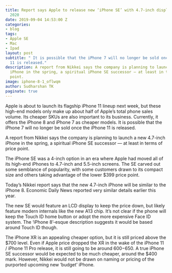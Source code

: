 ```yaml
---
title: Report says Apple to release new ‘iPhone SE’ with 4.7-inch display in spring
  2020
date: 2019-09-04 14:53:00 Z
categories:
- blog
tags:
- Apple SE
- Mac
- Ipad
layout: post
subtitle: " It is possible that the iPhone 7 will no longer be sold once the iPhone
  11 is released."
description: A report from Nikkei says the company is planning to launch a new 4.7-inch
  iPhone in the spring, a spiritual iPhone SE successor — at least in terms of price
  point.
image: iphone-8-1_oflwqm
author: Sudharshan TK
paginate: true
---
```


Apple is about to launch its flagship iPhone 11 lineup next week, but these high-end models only make up about half of Apple’s total phone sales volume. Its cheaper SKUs are also important to its business. Currently, it offers the iPhone 8 and iPhone 7 as cheaper models. It is possible that the iPhone 7 will no longer be sold once the iPhone 11 is released.

A report from Nikkei says the company is planning to launch a new 4.7-inch iPhone in the spring, a spiritual iPhone SE successor — at least in terms of price point.

The iPhone SE was a 4-inch option in an era where Apple had moved all of its high-end iPhones to 4.7-inch and 5.5-inch screens. The SE carved out some semblance of popularity, with some customers drawn to its compact size and others taking advantage of the lower $399 price point.

Today’s Nikkei report says that the new 4.7-inch iPhone will be similar to the iPhone 8. Economic Daily News reported very similar details earlier this year.

The new SE would feature an LCD display to keep the price down, but likely feature modern internals like the new A13 chip. It’s not clear if the phone will keep the Touch ID home button or adopt the more expensive Face ID system. The ‘iPhone 8’-esque description suggests it would be based around Touch ID though.

The iPhone XR is an appealing cheaper option, but it is still priced above the $700 level. Even if Apple price dropped the XR in the wake of the iPhone 11 / iPhone 11 Pro release, it is still going to be around $600-$650. A true iPhone SE successor would be expected to be much cheaper, around the $400 mark. However, Nikkei would not be drawn on naming or pricing of the purported upcoming new ‘budget’ iPhone.
